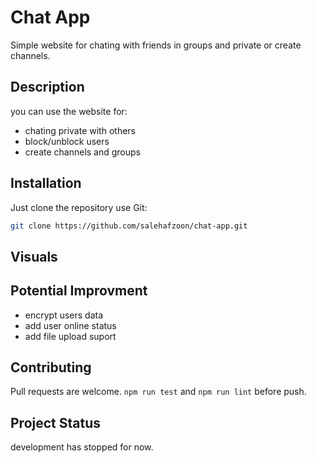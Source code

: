 # Chat App

Simple website for chating with friends in groups and private or create channels.

## Description
you can use the website for:

- chating private with others
- block/unblock users 
- create channels and groups

## Installation

Just clone the repository use Git:

```bash
git clone https://github.com/salehafzoon/chat-app.git
```

## Visuals


## Potential Improvment
- encrypt users data
- add user online status 
- add file upload suport

## Contributing

Pull requests are welcome. ```npm run test``` and ```npm run lint``` before push.

## Project Status

development has stopped for now.
